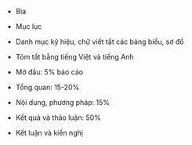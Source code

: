 + Bìa
+ Mục lục
+ Danh mục ký hiệu, chữ viết tắt các bảng biểu, sơ đồ
+ Tóm tắt bằng tiếng Việt và tiếng Anh

+ Mở đầu: 5% báo cáo
+ Tổng quan: 15-20%
+ Nội dung, phương pháp: 15%
+ Kết quả và thảo luận: 50%
+ Kết luận và kiến nghị